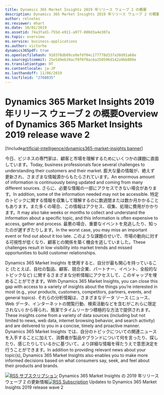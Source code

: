 ```yaml
---
title: Dynamics 365 Market Insights 2019 年リリース ウェーブ 2 の概要
description: Dynamics 365 Market Insights 2019 年リリース ウェーブ 2 の概要
author: relnotes
ms.reviewer: mhart
ms.date: 10/01/2019
ms.assetid: 74a3fad1-755d-e911-a977-000d3a4e307a
ms.topic: overview
ms.service: business-applications
ms.author: victorhe
dynamics365pdf: true
ms.openlocfilehash: 910378db09ce9efdf04c177778d337a38d91a68e
ms.sourcegitcommit: 25e549eb39acf0f0f8ac6a250596d142a9bb809e
ms.translationtype: HT
ms.contentlocale: ja-JP
ms.lasthandoff: 11/06/2019
ms.locfileid: "2768035"
---
```

# <a name="overview-of-dynamics-365-market-insights-2019-release-wave-2"></a><span data-ttu-id="8598f-103">Dynamics 365 Market Insights 2019 年リリース ウェーブ 2 の概要</span><span class="sxs-lookup"><span data-stu-id="8598f-103">Overview of Dynamics 365 Market Insights 2019 release wave 2</span></span>
[!include[artificial-intelligence/dynamics365-market-insights banner](../includes/artificial-intelligence/dynamics365-market-insights.md)]

<!--overview start-->
<span data-ttu-id="8598f-104">今日、ビジネスの専門家は、顧客と市場を理解するためにいくつかの課題に直面しています。</span><span class="sxs-lookup"><span data-stu-id="8598f-104">Today, business professionals face several challenges to understanding their customers and their market.</span></span>  <span data-ttu-id="8598f-105">膨大な量の情報が、絶えず更新され、さまざまな情報源からもたらされています。</span><span class="sxs-lookup"><span data-stu-id="8598f-105">An enormous amount of information is continuously being updated and coming from many different sources.</span></span>  <span data-ttu-id="8598f-106">さらに、必要な情報の一部にアクセスできない場合があります。</span><span class="sxs-lookup"><span data-stu-id="8598f-106">In addition, some of the information needed may not be accessible.</span></span>  <span data-ttu-id="8598f-107">特定のトピックに関する情報を収集して理解するのに数週間または数か月かかることもあります。また多くの場合、この情報はアクセス、収集、処理に費用がかかります。</span><span class="sxs-lookup"><span data-stu-id="8598f-107">It may also take weeks or months to collect and understand the information about a specific topic, and this information is often expensive to access, gather and process.</span></span>  <span data-ttu-id="8598f-108">最悪の場合、重要なイベントを見逃したり、知ったのが遅すぎたりします。</span><span class="sxs-lookup"><span data-stu-id="8598f-108">In the worst case, you may miss an important event or find out about it too late.</span></span>  <span data-ttu-id="8598f-109">このような課題のせいで、市場の動向に対する可視性が低くなり、顧客との関係を築く機会を逃していました。</span><span class="sxs-lookup"><span data-stu-id="8598f-109">These challenges result in low visibility into market trends and missed opportunities to build customer relationships.</span></span>  

<span data-ttu-id="8598f-110">Dynamics 365 Market Insights を使用すると、自分が最も関心を持っていること (たとえば、自社の製品、顧客、競合企業、パートナー、イベント、全般的なトピックなど) に関するさまざまな分析情報にアクセスして、このギャップを埋めることができます。</span><span class="sxs-lookup"><span data-stu-id="8598f-110">With Dynamics 365 Market Insights, you can close this gap with access to a variety of insights about the things you’re interested in most (e.g., your products, customers, competitors, partners, events, and general topics).</span></span> <span data-ttu-id="8598f-111">それらの分析情報は、さまざまなデータ ソース (ニュース、Web データ、インターネットの閲覧行動、検索活動などを含むがこれらに限定されない) から得られ、簡潔でタイムリーかつ積極的な方法で提供されます。</span><span class="sxs-lookup"><span data-stu-id="8598f-111">These insights come from a variety of data sources (including but not limited to news, web data, internet browsing behavior, and search activity) and are delivered to you in a concise, timely and proactive manner.</span></span> <span data-ttu-id="8598f-112">Dynamics 365 Market Insights では、自分のトピックについての関連ニュースを入手することに加えて、消費者が製品やブランドについて何を言ったり、探したり、感じたりしているかに基づいて、より詳細な情報を得たうえで意思決定を行うことができます。</span><span class="sxs-lookup"><span data-stu-id="8598f-112">In addition to providing relevant news about your topic(s), Dynamics 365 Market Insights also enables you to make more informed decisions based on what consumers say, seek, and feel about their products and brands.</span></span>

<span data-ttu-id="8598f-113">[![RSS サブスクリプション](/dynamics365-release-plan/media/feed-icon.png "RSS サブスクリプション")](https://docs.microsoft.com/api/search/rss?locale=en-us&$filter=scopes%2Fany(t%3A%20t%20eq%20%27dynamics365-market-insights-192%27)) Dynamics 365 Market Insights の 2019 年リリース ウェーブ 2 の更新情報</span><span class="sxs-lookup"><span data-stu-id="8598f-113">[![RSS Subscription](/dynamics365-release-plan/media/feed-icon.png "RSS Subscription")](https://docs.microsoft.com/api/search/rss?locale=en-us&$filter=scopes%2Fany(t%3A%20t%20eq%20%27dynamics365-market-insights-192%27)) Updates to Dynamics 365 Market Insights 2019 release wave 2</span></span>
<!--overview end-->